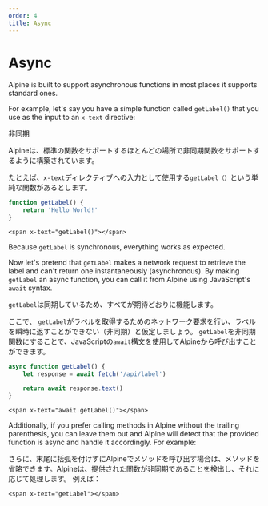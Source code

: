 ```yaml
---
order: 4
title: Async
---
```


# Async

Alpine is built to support asynchronous functions in most places it supports standard ones.

For example, let's say you have a simple function called `getLabel()` that you use as the input to an `x-text` directive:

非同期

Alpineは、標準の関数をサポートするほとんどの場所で非同期関数をサポートするように構築されています。

たとえば、`x-text`ディレクティブへの入力として使用する`getLabel（）`という単純な関数があるとします。

```js
function getLabel() {
    return 'Hello World!'
}
```
```alpine
<span x-text="getLabel()"></span>
```

Because `getLabel` is synchronous, everything works as expected.

Now let's pretend that `getLabel` makes a network request to retrieve the label and can't return one instantaneously (asynchronous). By making `getLabel` an async function, you can call it from Alpine using JavaScript's `await` syntax.

`getLabel`は同期しているため、すべてが期待どおりに機能します。

ここで、 `getLabel`がラベルを取得するためのネットワーク要求を行い、ラベルを瞬時に返すことができない（非同期）と仮定しましょう。 `getLabel`を非同期関数にすることで、JavaScriptの`await`構文を使用してAlpineから呼び出すことができます。

```js
async function getLabel() {
    let response = await fetch('/api/label')

    return await response.text()
}
```
```alpine
<span x-text="await getLabel()"></span>
```

Additionally, if you prefer calling methods in Alpine without the trailing parenthesis, you can leave them out and Alpine will detect that the provided function is async and handle it accordingly. For example:

さらに、末尾に括弧を付けずにAlpineでメソッドを呼び出す場合は、メソッドを省略できます。Alpineは、提供された関数が非同期であることを検出し、それに応じて処理します。 例えば：

```alpine
<span x-text="getLabel"></span>
```
